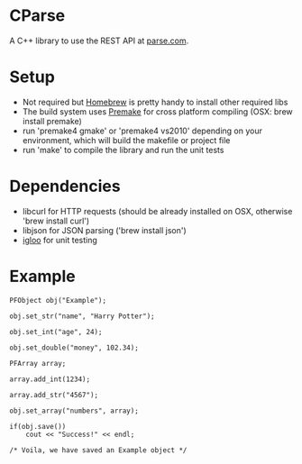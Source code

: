 CParse
======
A C++ library to use the REST API at [parse.com](http://parse.com).


Setup
=====
- Not required but [Homebrew](http://mxcl.github.com/homebrew/) is pretty handy to install other required libs
- The build system uses [Premake](http://industriousone.com/premake) for cross platform compiling (OSX: brew install premake)
- run 'premake4 gmake' or 'premake4 vs2010' depending on your environment, which will build the makefile or project file
- run 'make' to compile the library and run the unit tests

Dependencies
============

- libcurl for HTTP requests (should be already installed on OSX, otherwise 'brew install curl')
- libjson for JSON parsing ('brew install json')
- [igloo](http://igloo-testing.org) for unit testing

Example
=======
```
PFObject obj("Example");

obj.set_str("name", "Harry Potter");

obj.set_int("age", 24);

obj.set_double("money", 102.34);

PFArray array;

array.add_int(1234);

array.add_str("4567");

obj.set_array("numbers", array);

if(obj.save())
	cout << "Success!" << endl;

/* Voila, we have saved an Example object */

```
